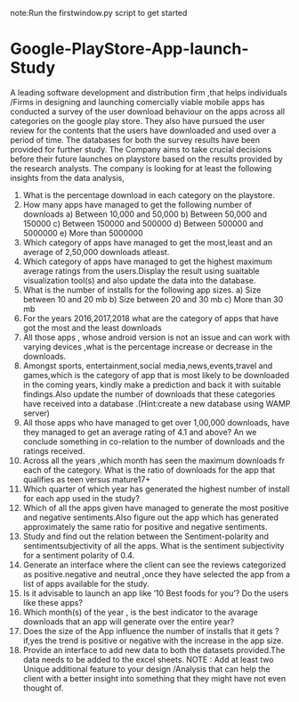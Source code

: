 note:Run the firstwindow.py script to get started

# Google-PlayStore-App-launch-Study
A leading software development and distribution firm ,that helps individuals /Firms in
designing and launching comercially viable mobile apps has conducted a survey of the
user download behaviour on the apps across all categories on the google play store. They
also have pursued the user review for the contents that the users have downloaded and
used over a period of time. The databases for both the survey results have been provided
for further study. The Company aims to take crucial decisions before their future launches
on playstore based on the results provided by the research analysts. The company is
looking for at least the following insights from the data analysis,
1) What is the percentage download in each category on the playstore.
2) How many apps have managed to get the following number of downloads
  a) Between 10,000 and 50,000
  b) Between 50,000 and 150000
  c) Between 150000 and 500000
  d) Between 500000 and 5000000
  e) More than 5000000
3) Which category of apps have managed to get the most,least and an average of
2,50,000 downloads atleast.
4) Which category of apps have managed to get the highest maximum average ratings
from the users.Display the result using suaitable visualization tool(s) and also
update the data into the database.
5) What is the number of installs for the following app sizes.
  a) Size between 10 and 20 mb
  b) Size between 20 and 30 mb
  c) More than 30 mb
6) For the years 2016,2017,2018 what are the category of apps that have got the most
and the least downloads
7) All those apps , whose android version is not an issue and can work with varying
devices ,what is the percentage increase or decrease in the downloads.
8) Amongst sports, entertainment,social media,news,events,travel and games,which
is the category of app that is most likely to be downloaded in the coming years,
kindly make a prediction and back it with suitable findings.Also update the number
of downloads that these categories have received into a database .(Hint:create a
new database using WAMP server)
9) All those apps who have managed to get over 1,00,000 downloads, have they
managed to get an average rating of 4.1 and above? An we conclude something in
co-relation to the number of downloads and the ratings received.
10) Across all the years ,which month has seen the maximum downloads fr each of the
category. What is the ratio of downloads for the app that qualifies as teen versus
mature17+
11) Which quarter of which year has generated the highest number of install for each
app used in the study?
12) Which of all the apps given have managed to generate the most positive and
negative sentiments.Also figure out the app which has generated approximately
the same ratio for positive and negative sentiments.
13) Study and find out the relation between the Sentiment-polarity and sentimentsubjectivity of all the apps. What is the sentiment subjectivity for a sentiment
polarity of 0.4.
14) Generate an interface where the client can see the reviews categorized as
positive.negative and neutral ,once they have selected the app from a list of apps
available for the study.
15) Is it advisable to launch an app like ’10 Best foods for you’? Do the users like these
apps?
16) Which month(s) of the year , is the best indicator to the avarage downloads that an
app will generate over the entire year?
17) Does the size of the App influence the number of installs that it gets ? if,yes the
trend is positive or negative with the increase in the app size.
18) Provide an interface to add new data to both the datasets provided.The data needs
to be added to the excel sheets.
NOTE : Add at least two Unique additional feature to your design
/Analysis that can help the client with a better insight into
something that they might have not even thought of.


